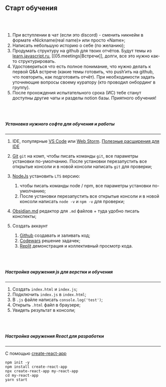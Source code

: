 ## Старт обучения
<br/>
<br/>

1. При вступлении в чат (если это discord) - сменить никнейм в формате «Nickname(real name)» или просто «Name»;
2. Написать небольшую историю о себе (по желанию);
3. Продумать структуру на github для твоих отчётов. Будут темы из [learn.javascript.ru](http://learn.javascript.ru/), [[05.meetings|Встречи]], долги, все это нужно как-то структурировать. 
4. Удостовериться что есть полное понимание, что нужно делать к первой Q&A встрече (какие темы готовить, что push’ить на github, что повторить, как подготовить отчёт). При необходимости задать уточняющие вопросы своему куратору (кто проводил онбординг в группу).
5. После прохождения испытательного срока (ИС) тебе станут доступны другие чаты и разделы notion базы. Приятного обучения!
<br/>
<br/>

##### Установка нужного софта для обучения и работы

---

1. IDE, популярные [VS Code](https://code.visualstudio.com/) или [Web Storm](https://www.jetbrains.com/ru-ru/webstorm/). 
 [Полезные расширения для IDE](https://x-team.com/blog/best-vscode-extensions/) 

1. [Git](https://git-scm.com/) `git` на комп, чтобы писать команды `git`, все параметры установки по-умолчанию.
После установки перезапустить все открытые консоли и в новой консоли написать `git` для проверки;
2. [NodeJs](https://nodejs.org/en/) установить `LTS` версию: 
    1. чтобы писать команды node / npm, все параметры установки по-умолчанию;
    2. После установки перезапустить все открытые консоли и в новой консоли написать `node -v` и `npm -v` для проверки;
3. [Obsidian.md](https://obsidian.md/) редактор для `.md` файлов + туда удобно писать конспекты;
4. Создать аккаунт
    1. [Github](https://github.com/) создавать и заливать код;
    2. [Codewars](https://www.codewars.com/) решение задачек;
    3. [Replit](https://replit.com/) демонстрация и коллективный просмотр кода.
<br/>
<br/>

##### Настройка окружения js для верстки и обучения

---

1. Создать `index.html` и `index.js`;
2. Подключить `index.js` в `index.html`;
3. В `.js` файле написать `console.log('test')`;
4. Открыть `.html` файл в браузере;
5. Увидеть результат в консоли;
<br/>
<br/>

##### Настройка окружения React для разработки

---

С помощью [create-react-app](https://ru.reactjs.org/docs/create-a-new-react-app.html)

```
npm init -y
npm install create-react-app
npx create-react-app my-react-app
cd my-react-app
yarn start
```

